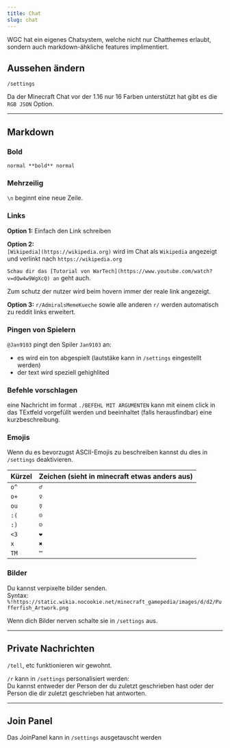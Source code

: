 ```yaml
---
title: Chat
slug: chat
---
```


WGC hat ein eigenes Chatsystem, welche nicht nur Chatthemes erlaubt,
sondern auch markdown-ähkliche features implimentiert.

## Aussehen ändern

`/settings`

Da der Minecraft Chat vor der 1.16 nur 16 Farben unterstützt hat gibt es die `RGB JSON` Option.

---

## Markdown

### Bold

`normal **bold** normal`

### Mehrzeilig

`\n` beginnt eine neue Zeile.

### Links

**Option 1:** Einfach den Link schreiben

**Option 2:**  
`[Wikipedia](https://wikipedia.org)` wird im Chat als `Wikipedia` angezeigt und verlinkt nach `https://wikipedia.org`  

`Schau dir das [Tutorial von WarTech](https://www.youtube.com/watch?v=dQw4w9WgXcQ) an` geht auch.

Zum schutz der nutzer wird beim hovern immer der reale link angezeigt.

**Option 3:** `r/AdmiralsMemeKueche` sowie alle anderen `r/` werden automatisch zu reddit links erweitert.

### Pingen von Spielern

`@Jan9103` pingt den Spiler `Jan9103` an:
- es wird ein ton abgespielt (lautstäke kann in `/settings` eingestellt werden)
- der text wird speziell gehighlited

### Befehle vorschlagen

eine Nachricht im format `./BEFEHL MIT ARGUMENTEN` kann mit einem click in das TExtfeld vorgefüllt werden und
beeinhaltet (falls herausfindbar) eine kurzbeschreibung.

### Emojis

Wenn du es bevorzugst ASCII-Emojis zu beschreiben kannst du dies in `/settings` deaktivieren.

Kürzel | Zeichen (sieht in minecraft etwas anders aus)
------ | ---------------------------------------------
`o^`   | `♂`
`o+`   | `♀`
`ou`   | `☿`
`:(`   | `☹`
`:)`   | `☺`
`<3`   | `❤`
`x`    | `✖`
`TM`   | `™`

### Bilder

Du kannst verpixelte bilder senden.  
Syntax: `%!https://static.wikia.nocookie.net/minecraft_gamepedia/images/d/d2/Pufferfish_Artwork.png`

Wenn dich Bilder nerven schalte sie in `/settings` aus.

---

## Private Nachrichten

`/tell`, etc funktionieren wir gewohnt.

`/r` kann in `/settings` personalisiert werden:  
Du kannst entweder der Person der du zuletzt geschrieben hast oder der Person die dir zuletzt geschrieben hat antworten.

---

## Join Panel

Das JoinPanel kann in `/settings` ausgetauscht werden
